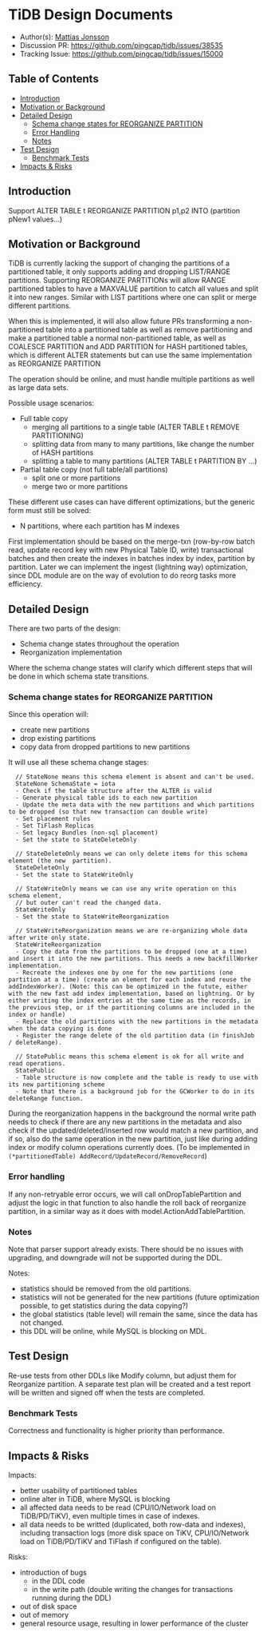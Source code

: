 # TiDB Design Documents

- Author(s): [Mattias Jonsson](http://github.com/mjonss)
- Discussion PR: https://github.com/pingcap/tidb/issues/38535
- Tracking Issue: https://github.com/pingcap/tidb/issues/15000

## Table of Contents

* [Introduction](#introduction)
* [Motivation or Background](#motivation-or-background)
* [Detailed Design](#detailed-design)
    * [Schema change states for REORGANIZE PARTITION](#schema-change-states-for-reorganize-partition)
    * [Error Handling](#error-handling)
    * [Notes](#notes)
* [Test Design](#test-design)
    * [Benchmark Tests](#benchmark-tests)
* [Impacts & Risks](#impacts--risks)

## Introduction

Support ALTER TABLE t REORGANIZE PARTITION p1,p2 INTO (partition pNew1 values...)

## Motivation or Background

TiDB is currently lacking the support of changing the partitions of a partitioned table, it only supports adding and dropping LIST/RANGE partitions.
Supporting REORGANIZE PARTITIONs will allow RANGE partitioned tables to have a MAXVALUE partition to catch all values and split it into new ranges. Similar with LIST partitions where one can split or merge different partitions.

When this is implemented, it will also allow future PRs transforming a non-partitioned table into a partitioned table as well as remove partitioning and make a partitioned table a normal non-partitioned table, as well as COALESCE PARTITION and ADD PARTITION for HASH partitioned tables, which is different ALTER statements but can use the same implementation as REORGANIZE PARTITION

The operation should be online, and must handle multiple partitions as well as large data sets.

Possible usage scenarios:
- Full table copy
  - merging all partitions to a single table (ALTER TABLE t REMOVE PARTITIONING)
  - splitting data from many to many partitions, like change the number of HASH partitions
  - splitting a table to many partitions (ALTER TABLE t PARTITION BY ...)
- Partial table copy (not full table/all partitions)
  - split one or more partitions
  - merge two or more partitions

These different use cases can have different optimizations, but the generic form must still be solved:
- N partitions, where each partition has M indexes

First implementation should be based on the merge-txn (row-by-row batch read, update record key with new Physical Table ID, write) transactional batches and then create the indexes in batches index by index, partition by partition.
Later we can implement the ingest (lightning way) optimization, since DDL module are on the way of evolution to do reorg tasks more efficiency.

## Detailed Design

There are two parts of the design:
- Schema change states throughout the operation
- Reorganization implementation

Where the schema change states will clarify which different steps that will be done in which schema state transitions.

### Schema change states for REORGANIZE PARTITION

Since this operation will:
- create new partitions
- drop existing partitions
- copy data from dropped partitions to new partitions

It will use all these schema change stages:

      // StateNone means this schema element is absent and can't be used.
      StateNone SchemaState = iota
      - Check if the table structure after the ALTER is valid
      - Generate physical table ids to each new partition
      - Update the meta data with the new partitions and which partitions to be dropped (so that new transaction can double write)
      - Set placement rules
      - Set TiFlash Replicas
      - Set legacy Bundles (non-sql placement)
      - Set the state to StateDeleteOnly
      
      // StateDeleteOnly means we can only delete items for this schema element (the new  partition).
      StateDeleteOnly
      - Set the state to StateWriteOnly

      // StateWriteOnly means we can use any write operation on this schema element,
      // but outer can't read the changed data.
      StateWriteOnly
      - Set the state to StateWriteReorganization
      
      // StateWriteReorganization means we are re-organizing whole data after write only state.
      StateWriteReorganization
      - Copy the data from the partitions to be dropped (one at a time) and insert it into the new partitions. This needs a new backfillWorker implementation.
      - Recreate the indexes one by one for the new partitions (one partition at a time) (create an element for each index and reuse the addIndexWorker). (Note: this can be optimized in the futute, either with the new fast add index implementation, based on lightning. Or by either writing the index entries at the same time as the records, in the previous step, or if the partitioning columns are included in the index or handle)
      - Replace the old partitions with the new partitions in the metadata when the data copying is done
      - Register the range delete of the old partition data (in finishJob / deleteRange).
      
      // StatePublic means this schema element is ok for all write and read operations.
      StatePublic
      - Table structure is now complete and the table is ready to use with its new partitioning scheme
      - Note that there is a background job for the GCWorker to do in its deleteRange function.

During the reorganization happens in the background the normal write path needs to check if there are any new partitions in the metadata and also check if the updated/deleted/inserted row would match a new partition, and if so, also do the same operation in the new partition, just like during adding index or modify column operations currently does. (To be implemented in `(*partitionedTable) AddRecord/UpdateRecord/RemoveRecord`)

### Error handling

If any non-retryable error occurs, we will call onDropTablePartition and adjust the logic in that function to also handle the roll back of reorganize partition, in a similar way as it does with model.ActionAddTablePartition.

### Notes

Note that parser support already exists.
There should be no issues with upgrading, and downgrade will not be supported during the DDL.

Notes:
- statistics should be removed from the old partitions.
- statistics will not be generated for the new partitions (future optimization possible, to get statistics during the data copying?)
- the global statistics (table level) will remain the same, since the data has not changed.
- this DDL will be online, while MySQL is blocking on MDL.

## Test Design

Re-use tests from other DDLs like Modify column, but adjust them for Reorganize partition.
A separate test plan will be created and a test report will be written and signed off when the tests are completed.


### Benchmark Tests

Correctness and functionality is higher priority than performance.

## Impacts & Risks

Impacts:
- better usability of partitioned tables
- online alter in TiDB, where MySQL is blocking
- all affected data needs to be read (CPU/IO/Network load on TiDB/PD/TiKV), even multiple times in case of indexes.
- all data needs to be writted (duplicated, both row-data and indexes), including transaction logs (more disk space on TiKV, CPU/IO/Network load on TiDB/PD/TiKV and TiFlash if configured on the table).

Risks:
- introduction of bugs
  - in the DDL code
  - in the write path (double writing the changes for transactions running during the DDL)
- out of disk space
- out of memory
- general resource usage, resulting in lower performance of the cluster
